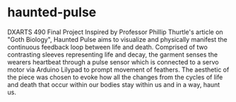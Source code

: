 # haunted-pulse
DXARTS 490 Final Project
Inspired by Professor Phillip Thurtle's article on "Goth Biology", Haunted Pulse aims to visualize and physically manifest the continuous feedback loop between life and death. Comprised of two contrasting sleeves representing life and decay, the garment senses the wearers heartbeat through a pulse sensor which is connected to a servo motor via Arduino Lilypad to prompt movement of feathers. The aesthetic of the piece was chosen to evoke how all the changes from the cycles of life and death that occur within our bodies stay within us and in a way, haunt us. 
